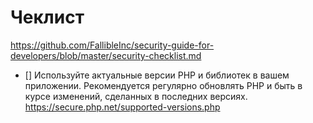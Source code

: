 # Чеклист


https://github.com/FallibleInc/security-guide-for-developers/blob/master/security-checklist.md

- [] Используйте актуальные версии PHP и библиотек в вашем приложении. Рекомендуется регулярно обновлять PHP и быть в курсе изменений, сделанных в последних версиях.
https://secure.php.net/supported-versions.php

